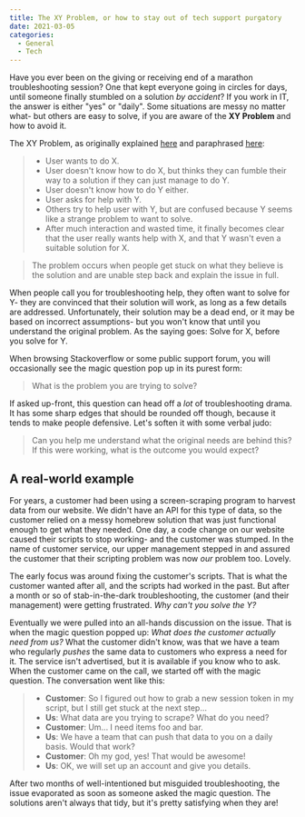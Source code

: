 ```yaml
---
title: The XY Problem, or how to stay out of tech support purgatory
date: 2021-03-05
categories:
  - General
  - Tech
---
```


Have you ever been on the giving or receiving end of a marathon troubleshooting session? One that kept everyone going in circles for days, until someone finally stumbled on a solution *by accident*? If you work in IT, the answer is either "yes" or "daily". Some situations are messy no matter what- but others are easy to solve, if you are aware of the **XY Problem** and how to avoid it.

The XY Problem, as originally explained [here](http://mywiki.wooledge.org/XyProblem) and paraphrased [here](https://xyproblem.info/):

> * User wants to do X.
> * User doesn't know how to do X, but thinks they can fumble their way to a solution if they can just manage to do Y.
> * User doesn't know how to do Y either.
> * User asks for help with Y.
> * Others try to help user with Y, but are confused because Y seems like a strange problem to want to solve.
> * After much interaction and wasted time, it finally becomes clear that the user really wants help with X, and that Y wasn't even a suitable solution for X.

> The problem occurs when people get stuck on what they believe is the solution and are unable step back and explain the issue in full.

When people call you for troubleshooting help, they often want to solve for Y- they are convinced that their solution will work, as long as a few details are addressed. Unfortunately, their solution may be a dead end, or it may be based on incorrect assumptions- but you won't know that until you understand the original problem. As the saying goes: Solve for X, before you solve for Y.

When browsing Stackoverflow or some public support forum, you will occasionally see the magic question pop up in its purest form:

> What is the problem you are trying to solve?

If asked up-front, this question can head off a *lot* of troubleshooting drama. It has some sharp edges that should be rounded off though, because it tends to make people defensive. Let's soften it with some verbal judo:

> Can you help me understand what the original needs are behind this? If this were working, what is the outcome you would expect?

## A real-world example

For years, a customer had been using a screen-scraping program to harvest data from our website. We didn't have an API for this type of data, so the customer relied on a messy homebrew solution that was just functional enough to get what they needed. One day, a code change on our website caused their scripts to stop working- and the customer was stumped. In the name of customer service, our upper management stepped in and assured the customer that their scripting problem was now *our* problem too. Lovely.

The early focus was around fixing the customer's scripts. That is what the customer wanted after all, and the scripts had worked in the past. But after a month or so of stab-in-the-dark troubleshooting, the customer (and their management) were getting frustrated. *Why can't you solve the Y?*

Eventually we were pulled into an all-hands discussion on the issue. That is when the magic question popped up: *What does the customer actually need from us?* What the customer didn't know, was that we have a team who regularly *pushes* the same data to customers who express a need for it. The service isn't advertised, but it is available if you know who to ask. When the customer came on the call, we started off with the magic question. The conversation went like this:

> * **Customer**: So I figured out how to grab a new session token in my script, but I still get stuck at the next step...
> * **Us**: What data are you trying to scrape? What do you need?
> * **Customer**: Um... I need items foo and bar.
> * **Us**: We have a team that can push that data to you on a daily basis. Would that work?
> * **Customer**: Oh my god, yes! That would be awesome!
> * **Us**: OK, we will set up an account and give you details.

After two months of well-intentioned but misguided troubleshooting, the issue evaporated as soon as someone asked the magic question. The solutions aren't always that tidy, but it's pretty satisfying when they are!